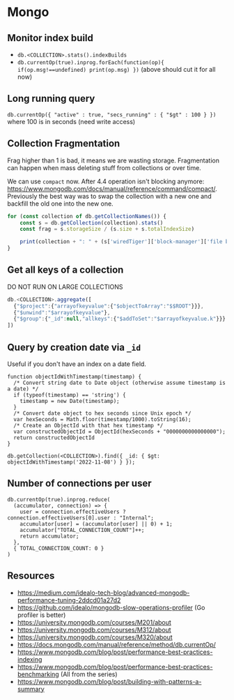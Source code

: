 # Mongo

## Monitor index build

- `db.<COLLECTION>.stats().indexBuilds`
- `db.currentOp(true).inprog.forEach(function(op){ if(op.msg!==undefined) print(op.msg) })` (above should cut it for all now)

## Long running query

`db.currentOp({ "active" : true, "secs_running" : { "$gt" : 100 } })` where 100 is in seconds (need write access)

## Collection Fragmentation

Frag higher than 1 is bad, it means we are wasting storage. Fragmentation can happen when mass deleting stuff from collections or over time.

We can use `compact` now. After 4.4 operation isn't blocking anymore: https://www.mongodb.com/docs/manual/reference/command/compact/.
Previously the best way was to swap the collection with a new one and backfill the old one into the new one.

``` js
for (const collection of db.getCollectionNames()) {
    const s = db.getCollection(collection).stats()
    const frag = s.storageSize / (s.size + s.totalIndexSize)

    print(collection + ": " + (s['wiredTiger']['block-manager']['file bytes available for reuse'] / 1024 / 1024 / 1024) + " (frag: " + frag + ")") // frag higher than 1 is bad
}
```

## Get all keys of a collection

DO NOT RUN ON LARGE COLLECTIONS

``` js
db.<COLLECTION>.aggregate([
  {"$project":{"arrayofkeyvalue":{"$objectToArray":"$$ROOT"}}},
  {"$unwind":"$arrayofkeyvalue"},
  {"$group":{"_id":null,"allkeys":{"$addToSet":"$arrayofkeyvalue.k"}}}
])
```

## Query by creation date via `_id`

Useful if you don't have an index on a date field.

```
function objectIdWithTimestamp(timestamp) {
  /* Convert string date to Date object (otherwise assume timestamp is a date) */
  if (typeof(timestamp) == 'string') {
    timestamp = new Date(timestamp);
  }
  /* Convert date object to hex seconds since Unix epoch */
  var hexSeconds = Math.floor(timestamp/1000).toString(16);
  /* Create an ObjectId with that hex timestamp */
  var constructedObjectId = ObjectId(hexSeconds + "0000000000000000");
  return constructedObjectId
}

db.getCollection(<COLLECTION>).find({ _id: { $gt: objectIdWithTimestamp('2022-11-08') } });
```

## Number of connections per user

```
db.currentOp(true).inprog.reduce(
  (accumulator, connection) => {
    user = connection.effectiveUsers ? connection.effectiveUsers[0].user : "Internal";
    accumulator[user] = (accumulator[user] || 0) + 1;
    accumulator["TOTAL_CONNECTION_COUNT"]++;
    return accumulator;
  },
  { TOTAL_CONNECTION_COUNT: 0 }
)
```

## Resources

- https://medium.com/idealo-tech-blog/advanced-mongodb-performance-tuning-2ddcd01a27d2
- https://github.com/idealo/mongodb-slow-operations-profiler (Go profiler is better)
- https://university.mongodb.com/courses/M201/about
- https://university.mongodb.com/courses/M312/about
- https://university.mongodb.com/courses/M320/about
- https://docs.mongodb.com/manual/reference/method/db.currentOp/
- https://www.mongodb.com/blog/post/performance-best-practices-indexing
- https://www.mongodb.com/blog/post/performance-best-practices-benchmarking (All from the series)
- https://www.mongodb.com/blog/post/building-with-patterns-a-summary
